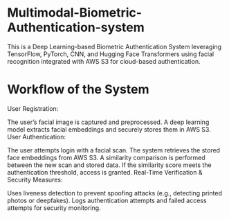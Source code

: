 # Multimodal-Biometric-Authentication-system
This is a Deep Learning-based Biometric Authentication System leveraging TensorFlow, PyTorch, CNN,
and Hugging Face Transformers using facial recognition integrated with AWS S3 for cloud-based authentication.

# Workflow of the System
User Registration:

The user’s facial image is captured and preprocessed.
A deep learning model extracts facial embeddings and securely stores them in AWS S3.
User Authentication:

The user attempts login with a facial scan.
The system retrieves the stored face embeddings from AWS S3.
A similarity comparison is performed between the new scan and stored data.
If the similarity score meets the authentication threshold, access is granted.
Real-Time Verification & Security Measures:

Uses liveness detection to prevent spoofing attacks (e.g., detecting printed photos or deepfakes).
Logs authentication attempts and failed access attempts for security monitoring.
